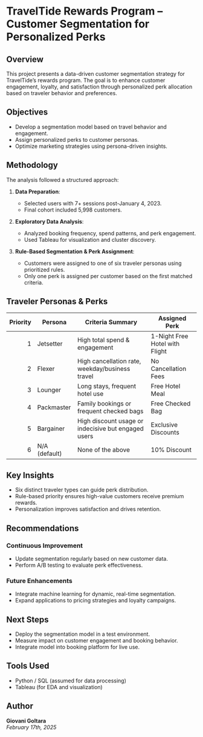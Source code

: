 # TravelTide Rewards Program – Customer Segmentation for Personalized Perks

## Overview

This project presents a data-driven customer segmentation strategy for TravelTide’s rewards program. The goal is to enhance customer engagement, loyalty, and satisfaction through personalized perk allocation based on traveler behavior and preferences.

## Objectives

- Develop a segmentation model based on travel behavior and engagement.
- Assign personalized perks to customer personas.
- Optimize marketing strategies using persona-driven insights.

## Methodology

The analysis followed a structured approach:

1. **Data Preparation**:
   - Selected users with 7+ sessions post-January 4, 2023.
   - Final cohort included 5,998 customers.

2. **Exploratory Data Analysis**:
   - Analyzed booking frequency, spend patterns, and perk engagement.
   - Used Tableau for visualization and cluster discovery.

3. **Rule-Based Segmentation & Perk Assignment**:
   - Customers were assigned to one of six traveler personas using prioritized rules.
   - Only one perk is assigned per customer based on the first matched criteria.

## Traveler Personas & Perks

| Priority | Persona       | Criteria Summary                                      | Assigned Perk                  |
|---------:|---------------|--------------------------------------------------------|--------------------------------|
| 1        | Jetsetter     | High total spend & engagement                         | 1-Night Free Hotel with Flight |
| 2        | Flexer        | High cancellation rate, weekday/business travel       | No Cancellation Fees           |
| 3        | Lounger       | Long stays, frequent hotel use                        | Free Hotel Meal                |
| 4        | Packmaster    | Family bookings or frequent checked bags              | Free Checked Bag               |
| 5        | Bargainer     | High discount usage or indecisive but engaged users   | Exclusive Discounts            |
| 6        | N/A (default) | None of the above                                     | 10% Discount                   |

## Key Insights

- Six distinct traveler types can guide perk distribution.
- Rule-based priority ensures high-value customers receive premium rewards.
- Personalization improves satisfaction and drives retention.

## Recommendations

### Continuous Improvement

- Update segmentation regularly based on new customer data.
- Perform A/B testing to evaluate perk effectiveness.

### Future Enhancements

- Integrate machine learning for dynamic, real-time segmentation.
- Expand applications to pricing strategies and loyalty campaigns.

## Next Steps

- Deploy the segmentation model in a test environment.
- Measure impact on customer engagement and booking behavior.
- Integrate model into booking platform for live use.

## Tools Used

- Python / SQL (assumed for data processing)
- Tableau (for EDA and visualization)

## Author

**Giovani Goltara**  
*February 17th, 2025*
